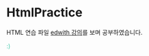 # HtmlPractice
HTML 연습 파일
<a href="https://www.edwith.org/htmlcss/lecture/16625?isDesc=false">edwith 강의</a>를 보며 공부하였습니다.


<p style="color:#48caac">:)</p>
